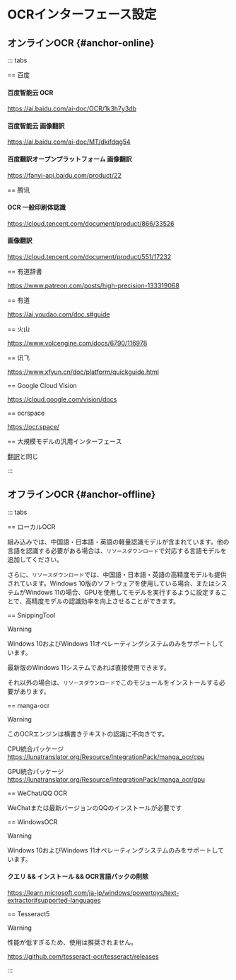 # OCRインターフェース設定

## オンラインOCR {#anchor-online}

::: tabs

== 百度

#### 百度智能云 OCR

https://ai.baidu.com/ai-doc/OCR/1k3h7y3db

#### 百度智能云 画像翻訳

https://ai.baidu.com/ai-doc/MT/dkifdqg54

#### 百度翻訳オープンプラットフォーム 画像翻訳

https://fanyi-api.baidu.com/product/22

== 腾讯

#### OCR 一般印刷体認識

https://cloud.tencent.com/document/product/866/33526

#### 画像翻訳

https://cloud.tencent.com/document/product/551/17232

== 有道辞書

https://www.patreon.com/posts/high-precision-133319068

== 有道

https://ai.youdao.com/doc.s#guide

== 火山

https://www.volcengine.com/docs/6790/116978

== 讯飞

https://www.xfyun.cn/doc/platform/quickguide.html

== Google Cloud Vision

https://cloud.google.com/vision/docs

== ocrspace

https://ocr.space/

== 大規模モデルの汎用インターフェース

[翻訳](/ja/guochandamoxing.html)と同じ

:::


## オフラインOCR {#anchor-offline}


::: tabs

== ローカルOCR

組み込みでは、中国語・日本語・英語の軽量認識モデルが含まれています。他の言語を認識する必要がある場合は、`リソースダウンロード`で対応する言語モデルを追加してください。

さらに、`リソースダウンロード`では、中国語・日本語・英語の高精度モデルも提供されています。Windows 10版のソフトウェアを使用している場合、またはシステムがWindows 11の場合、GPUを使用してモデルを実行するように設定することで、高精度モデルの認識効率を向上させることができます。

== SnippingTool

>[!WARNING]
> Windows 10およびWindows 11オペレーティングシステムのみをサポートしています。

最新版のWindows 11システムであれば直接使用できます。

それ以外の場合は、`リソースダウンロードで`このモジュールをインストールする必要があります。

== manga-ocr

>[!WARNING]
>このOCRエンジンは横書きテキストの認識に不向きです。

CPU統合パッケージ https://lunatranslator.org/Resource/IntegrationPack/manga_ocr/cpu

GPU統合パッケージ https://lunatranslator.org/Resource/IntegrationPack/manga_ocr/gpu

== WeChat/QQ OCR

WeChatまたは最新バージョンのQQのインストールが必要です

== WindowsOCR

>[!WARNING]
> Windows 10およびWindows 11オペレーティングシステムのみをサポートしています。

#### クエリ && インストール && OCR言語パックの削除  

https://learn.microsoft.com/ja-jp/windows/powertoys/text-extractor#supported-languages

== Tesseract5

>[!WARNING]
>性能が低すぎるため、使用は推奨されません。

https://github.com/tesseract-ocr/tesseract/releases

:::
